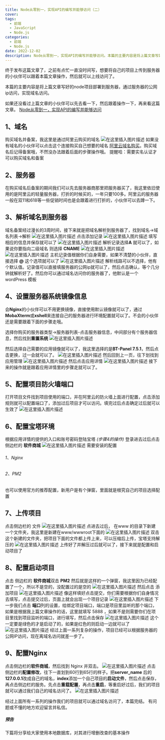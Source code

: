 ```yaml
---
title: Node从零到一，实现API的编写并能够访问（二）
cover: 
tags:
  - 前端
  - JavaScript
  - Node.js
categories: 
  - 前端
  - Node.js
date: 2022-12-02
description: Node从零到一，实现API的编写并能够访问。本篇的主要内容是将上篇文章写好的node项目部署到服务器，通过服务器的公网ip访问，实现域名访问。
---
```




终于发布这篇文章了，之前有点忙一直没时间写，想要将自己的项目上传到服务器的小伙伴可以跟着本篇文章操作，然后就可以上线访问了。

本篇的主要内容是将上篇文章写好的node项目部署到服务器，通过服务器的公网ip访问，实现域名访问。

如果还没看过上篇文章的小伙伴可以先去看一下，然后跟着操作一下，再来看这篇文章。
[Node从零到一，实现API的编写并能够访问](https://blog.csdn.net/qq_44500360/article/details/123364667)

## 1、域名
购买域名并备案，我这里是通过阿里云购买的域名
![在这里插入图片描述](https://p3-juejin.byteimg.com/tos-cn-i-k3u1fbpfcp/9d076b1171b84cb398db68ad7380527c~tplv-k3u1fbpfcp-zoom-1.image)
如果没有域名的小伙伴可以点击这个连接购买自己想要的域名 [阿里云域名购买](https://mi.aliyun.com/?spm=5176.10668177.918671.1.35773c96uQEEcA)。购买域名后记得备案哦，不然没办法跟着后面的步骤操作哦。
提醒哈：需要实名认证才可以购买域名和备案
## 2、服务器
在购买域名后备案的期间我们可以先去服务器商那里把服务器买了，我这里依旧使用的是阿里云的轻量服务器，打折的时候买的，一年只要100多。阿里云的服务器一般在双11和618等一些促销时间也是会跟着进行打折的，小伙伴可以去蹲一下。
## 3、解析域名到服务器
域名备案经过漫长的3周时间，接下来就是把域名解析到服务器了，找到域名->域名列表->解析
![在这里插入图片描述](https://p3-juejin.byteimg.com/tos-cn-i-k3u1fbpfcp/b84bf95931884ec69ba8485a9db6326c~tplv-k3u1fbpfcp-zoom-1.image)
点击添加记录
![在这里插入图片描述](https://p3-juejin.byteimg.com/tos-cn-i-k3u1fbpfcp/9d2dde6b795444ab8e93dba6e64a932c~tplv-k3u1fbpfcp-zoom-1.image)
填写相应的信息并保存就可以了
![在这里插入图片描述](https://p3-juejin.byteimg.com/tos-cn-i-k3u1fbpfcp/e536088d5860415b9f9c09e7374f978a~tplv-k3u1fbpfcp-zoom-1.image)
解析记录选择**A** 就可以了，如果说你要指向二级域名 则选择 **CNAME**
![在这里插入图片描述](https://p3-juejin.byteimg.com/tos-cn-i-k3u1fbpfcp/04b3c75d936d4bbebb989d5bacc441a1~tplv-k3u1fbpfcp-zoom-1.image)
![在这里插入图片描述](https://p3-juejin.byteimg.com/tos-cn-i-k3u1fbpfcp/c1aa2c827f4d4162ac56a982516806c7~tplv-k3u1fbpfcp-zoom-1.image)
主机记录值根据你们自身需要，如果不清楚的小伙伴，直接选择 **@** 这个选项就可以了
![在这里插入图片描述](https://p3-juejin.byteimg.com/tos-cn-i-k3u1fbpfcp/66ecccd24c0c4cd2962acdd7cc931f73~tplv-k3u1fbpfcp-zoom-1.image)
解析线路可以不选择，他有个默认值。记录值可以直接填服务器的公网ip就可以了，然后点击确认，等个几分钟就解析好了。然后你可以通过域名访问你的服务器了，他默认是一个wordPress 模板
## 4、设置服务器系统镜像信息
会**Nginx**的小伙伴可以不用更换镜像，直接使用默认镜像就可以了，通过**MobaXterm**或**xshell**来连接自己的服务器进行环境配置就可以了。不会的小伙伴还是需要跟着下面的步骤走哦。

选择你购买的服务器类型->服务器列表-点击服务器信息，中间部分有个服务器信息，然后找到**重置系统**
![在这里插入图片描述](https://p3-juejin.byteimg.com/tos-cn-i-k3u1fbpfcp/b3926e5416bc4701b195a65ec5a484a4~tplv-k3u1fbpfcp-zoom-1.image)

然后选择自己需要的应用镜像就可以了，我这里选择的是**BT-Panel 7.5.1**，然后点击更换，过一会就可以了。
![在这里插入图片描述](https://p3-juejin.byteimg.com/tos-cn-i-k3u1fbpfcp/1d81eb79bb3b42a6996a8b940acf7956~tplv-k3u1fbpfcp-zoom-1.image)
然后回到上一页，往下划找到应用管理
![在这里插入图片描述](https://p3-juejin.byteimg.com/tos-cn-i-k3u1fbpfcp/a2b8edd2f9c4488eb1e22a622bb3d740~tplv-k3u1fbpfcp-zoom-1.image)
然后点击应用详情
![在这里插入图片描述](https://p3-juejin.byteimg.com/tos-cn-i-k3u1fbpfcp/bb8db1d3fd2b4ff986ee79b0581e073d~tplv-k3u1fbpfcp-zoom-1.image)
接下来的操作就是跟着应用详情里的步骤走就可以了。
## 5、配置项目防火墙端口
打开项目文件找到项目使用的端口，并在阿里云的防火墙上面进行配置，点击添加规则就可以配置端口了，添加过后项目才可以访问。填完过后点击确定过后就可以生效了
![在这里插入图片描述](https://p3-juejin.byteimg.com/tos-cn-i-k3u1fbpfcp/19c37ae1d7324e9f87e7d8925832e496~tplv-k3u1fbpfcp-zoom-1.image)
## 6、配置宝塔环境
根据应用详情的提供的入口和账号密码登陆宝塔 *(步骤4的操作)* 
登录进去过后点击侧边栏的 **软件商城**
![在这里插入图片描述](https://p3-juejin.byteimg.com/tos-cn-i-k3u1fbpfcp/23b83147c6024f86bccb0f9de7010ca3~tplv-k3u1fbpfcp-zoom-1.image)
需要安装的配置
###### 1、Nginx
###### 2、PM2
也可以使用官方的推荐配置，新用户是有个弹窗，里面就是根究自己的项目选择配置
## 7、上传项目
点击侧边栏的 文件
![在这里插入图片描述](https://p3-juejin.byteimg.com/tos-cn-i-k3u1fbpfcp/6661dbf891b24a68b623a70dae54da0b~tplv-k3u1fbpfcp-zoom-1.image)
点进去过后， 在www 的目录下新建一个文件夹，我这里是新建在www/wwwroot下面的
![在这里插入图片描述](https://p3-juejin.byteimg.com/tos-cn-i-k3u1fbpfcp/23bee194939445be849fcdd79cc0d0da~tplv-k3u1fbpfcp-zoom-1.image)
双击这个新建的文件夹，把项目下面的文件都上传上来，可以压缩后上传，宝塔支持解压的
![在这里插入图片描述](https://p3-juejin.byteimg.com/tos-cn-i-k3u1fbpfcp/f50460c25fa14032a3aef40b360880cd~tplv-k3u1fbpfcp-zoom-1.image)
上传好了并解压过后就可以了，接下来就是配置和启动项目了
## 8、配置启动项目
点击 侧边栏的 **软件商城**双击 **PM2**
然后就是这样的一个弹窗，我这里因为已经配置了一个，所以不是空的，没配置过的是空的
![在这里插入图片描述](https://p3-juejin.byteimg.com/tos-cn-i-k3u1fbpfcp/8150483000e0436385072105f9c188b6~tplv-k3u1fbpfcp-zoom-1.image)
然后点击 添加项目 
![在这里插入图片描述](https://p3-juejin.byteimg.com/tos-cn-i-k3u1fbpfcp/c6fb0442edc7473f81738a1b479c8d7c~tplv-k3u1fbpfcp-zoom-1.image)
像这样填好点击提交，你们需要根据你们自身情况去填写，点击提交过后，页面上就会出现一个项目记录
![在这里插入图片描述](https://p3-juejin.byteimg.com/tos-cn-i-k3u1fbpfcp/2b87eb85c2ca497697067a5a47e9f9c6~tplv-k3u1fbpfcp-zoom-1.image)
下一步我们点击 **端口**列的设置，给绑定项目端口，端口是项目里监听的那个端口，如果是根据我上篇文章操作的话，这里就填写 5888 ，如果不是则需要你们在项目里找到项目监听的端口，进行填写，然后点击保存
![在这里插入图片描述](https://p3-juejin.byteimg.com/tos-cn-i-k3u1fbpfcp/86217cb5544e47c88e0190a330df1f29~tplv-k3u1fbpfcp-zoom-1.image)
这个一定要是绿色的才是启动了的，如果是红色的则启动一边就可以了
![在这里插入图片描述](https://p3-juejin.byteimg.com/tos-cn-i-k3u1fbpfcp/cea8447e5e3840448ca1325f58a8e8ac~tplv-k3u1fbpfcp-zoom-1.image)
经过上面一系列复杂的操作，项目已经可以根据服务器的公网IP访问，现在离域名访问就差一步了。
## 9、配置Nginx
点击侧边栏的**软件商城**，然后找到 Nginx 并双击。
![在这里插入图片描述](https://p3-juejin.byteimg.com/tos-cn-i-k3u1fbpfcp/189d4b25d3724e0bad01a8bcf2105e1d~tplv-k3u1fbpfcp-zoom-1.image)
点击侧边栏的**配置修改**，往下一直划到60行到65行的样子。把**server_name** 后的**127.0.0.1**改成自己的域名，**index**添加一个自己项目的**启动文件**，然后点击保存，再点击侧边栏的服务。先点击**重载配置**，再点击**重启**，等重启好过后，我们的项目就可以通过我们自己的域名访问了。
![在这里插入图片描述](https://p3-juejin.byteimg.com/tos-cn-i-k3u1fbpfcp/0ed0aca36fc54e53868b69456625a53a~tplv-k3u1fbpfcp-zoom-1.image)

经过上面所有一系列的操作我们的项目就可以通过域名访问了，本篇完结。
有问题或不懂的地方欢迎留言并私信。

##### 预告
下篇将分享给大家使用本地数据库，对其进行增删改查的基本操作




